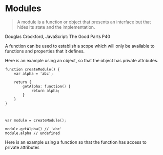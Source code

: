# Modules

> A module is a function or object that presents an interface but that hides its state and the implementation.

Douglas Crockford, JavaScript: The Good Parts P40

A function can be used to establish a scope which will only be available to functions and properties that it defines.

Here is an example using an object, so that the object has private attributes.

```
function createModule() {
    var alpha = 'abc';

    return {
        getAlpha: function() {
            return alpha;
        }
    }
}



var module = createModule();

module.getAlpha() // 'abc'
module.alpha // undefined
```

Here is an example using a function so that the function has access to private attributes

